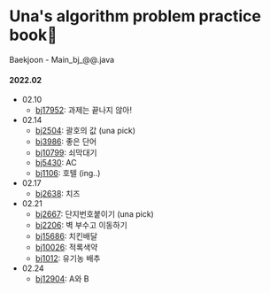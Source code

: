 # Una's algorithm problem practice book📝
Baekjoon - Main_bj_@@.java
#### 2022.02
- 02.10
  - [bj17952](https://www.acmicpc.net/problem/17952): 과제는 끝나지 않아!
- 02.14
  - [bj2504](https://www.acmicpc.net/problem/2504): 괄호의 값 (una pick)
  - [bj3986](https://www.acmicpc.net/problem/3986): 좋은 단어
  - [bj10799](https://www.acmicpc.net/problem/10799): 쇠막대기
  - [bj5430](https://www.acmicpc.net/problem/5430): AC
  - [bj1106](https://www.acmicpc.net/problem/1106): 호텔 (ing..)
- 02.17
  - [bj2638](https://www.acmicpc.net/problem/2638): 치즈
- 02.21
  - [bj2667](https://www.acmicpc.net/problem/2667): 단지번호붙이기 (una pick)
  - [bj2206](https://www.acmicpc.net/problem/2206): 벽 부수고 이동하기
  - [bj15686](https://www.acmicpc.net/problem/15686): 치킨배달
  - [bj10026](https://www.acmicpc.net/problem/10026): 적록색약
  - [bj1012](https://www.acmicpc.net/problem/1012): 유기농 배추
- 02.24
  - [bj12904](https://www.acmicpc.net/problem/12904): A와 B
